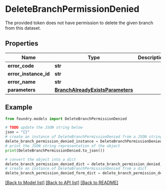 # DeleteBranchPermissionDenied

The provided token does not have permission to delete the given branch from this dataset.

## Properties

Name | Type | Description | Notes
------------ | ------------- | ------------- | -------------
**error_code** | **str** |  |
**error_instance_id** | **str** |  | \[optional\]
**error_name** | **str** |  |
**parameters** | [**BranchAlreadyExistsParameters**](BranchAlreadyExistsParameters.md) |  |

## Example

```python
from foundry.models import DeleteBranchPermissionDenied

# TODO update the JSON string below
json = "{}"
# create an instance of DeleteBranchPermissionDenied from a JSON string
delete_branch_permission_denied_instance = DeleteBranchPermissionDenied.from_json(json)
# print the JSON string representation of the object
print(DeleteBranchPermissionDenied.to_json())

# convert the object into a dict
delete_branch_permission_denied_dict = delete_branch_permission_denied_instance.to_dict()
# create an instance of DeleteBranchPermissionDenied from a dict
delete_branch_permission_denied_form_dict = delete_branch_permission_denied.from_dict(delete_branch_permission_denied_dict)
```

[\[Back to Model list\]](../README.md#documentation-for-models) [\[Back to API list\]](../README.md#documentation-for-api-endpoints) [\[Back to README\]](../README.md)
